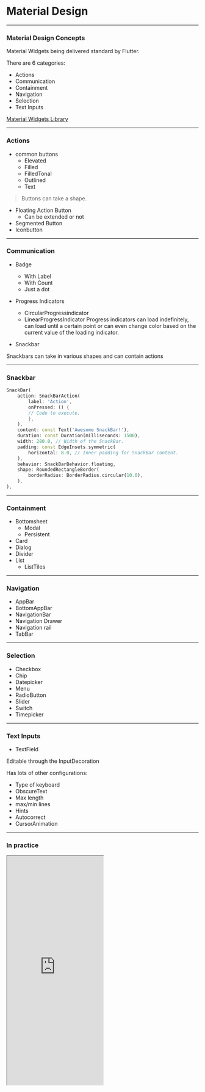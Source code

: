 # Material Design

---
### Material Design Concepts

Material Widgets being delivered standard by Flutter.

There are 6 categories:
- Actions
- Communication
- Containment
- Navigation
- Selection
- Text Inputs

<a href="https://docs.flutter.dev/ui/widgets/material">Material Widgets Library</a>

---
### Actions


- common buttons
  - Elevated
  - Filled
  - FilledTonal
  - Outlined
  - Text

> Buttons can take a shape.

- Floating Action Button
  - Can be extended or not
- Segmented Button
- Iconbutton 


---
### Communication

- Badge
  - With Label
  - With Count
  - Just a dot
- Progress Indicators
  - CircularProgressindicator
  - LinearProgressIndicator
Progress indicators can load indefinitely, can load until a certain point or can even change color based on the current value of the loading indicator.

- Snackbar

Snackbars can take in various shapes and can contain actions

---
### Snackbar

```dart
SnackBar(
    action: SnackBarAction(
        label: 'Action',
        onPressed: () {
        // Code to execute.
        },
    ),
    content: const Text('Awesome SnackBar!'),
    duration: const Duration(milliseconds: 1500),
    width: 280.0, // Width of the SnackBar.
    padding: const EdgeInsets.symmetric(
        horizontal: 8.0, // Inner padding for SnackBar content.
    ),
    behavior: SnackBarBehavior.floating,
    shape: RoundedRectangleBorder(
        borderRadius: BorderRadius.circular(10.0),
    ),
),
```

---
### Containment

- Bottomsheet
  - Modal
  - Persistent
- Card
- Dialog
- Divider
- List
  - ListTiles

---
### Navigation
- AppBar
- BottomAppBar
- NavigationBar
- Navigation Drawer
- Navigation rail
- TabBar
  

---
### Selection

- Checkbox
- Chip
- Datepicker
- Menu
- RadioButton
- Slider
- Switch
- Timepicker

---
### Text Inputs

- TextField

Editable through the InputDecoration

Has lots of other configurations:
- Type of keyboard
- ObscureText
- Max length
- max/min lines
- Hints
- Autocorrect
- CursorAnimation 


---
### In practice
<iframe src="https://flutter.github.io/samples/web/material_3_demo/#/" width="50%" height="600px" title="Material 3 Demo App"></iframe>